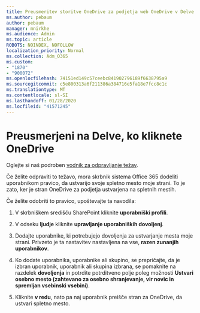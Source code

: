 ```yaml
---
title: Preusmeritev storitve OneDrive za podjetja web OneDrive v Delve
ms.author: pebaum
author: pebaum
manager: mnirkhe
ms.audience: Admin
ms.topic: article
ROBOTS: NOINDEX, NOFOLLOW
localization_priority: Normal
ms.collection: Adm_O365
ms.custom:
- "1870"
- "900072"
ms.openlocfilehash: 74151ed149c57ceebc841902796189f6638795a9
ms.sourcegitcommit: c5e800313a6f211386a384716e5fa18e7fcc8c1c
ms.translationtype: MT
ms.contentlocale: sl-SI
ms.lasthandoff: 01/28/2020
ms.locfileid: "41571245"
---
```

# <a name="redirected-to-delve-after-you-click-onedrive"></a>Preusmerjeni na Delve, ko kliknete OneDrive

Oglejte si naš podroben [vodnik za odpravljanje težav](https://docs.microsoft.com/sharepoint/support/sites/troubleshooting-guide-for-sites-stopped-at-provisioning).

Če želite odpraviti to težavo, mora skrbnik sistema Office 365 dodeliti uporabnikom pravico, da ustvarijo svoje spletno mesto moje strani. To je zato, ker je stran OneDrive za podjetja ustvarjena na spletnih mestih.

Če želite odobriti to pravico, upoštevajte ta navodila:

1. V skrbniškem središču SharePoint kliknite **uporabniški profili**.

2. V odseku **ljudje** kliknite **upravljanje uporabniških dovoljenj**.

3. Dodajte uporabnike, ki potrebujejo dovoljenja za ustvarjanje mesta moje strani. Privzeto je ta nastavitev nastavljena na vse, **razen zunanjih uporabnikov**.

4. Ko dodate uporabnika, uporabnike ali skupino, se prepričajte, da je izbran uporabnik, uporabnik ali skupina izbrana, se pomaknite na razdelek **dovoljenja** in potrdite potrditveno polje poleg možnosti **Ustvari osebno mesto (zahtevano za osebno shranjevanje, vir novic in spremljan vsebinski vsebini)**.

5. Kliknite **v redu**, nato pa naj uporabnik preišče stran za OneDrive, da ustvari spletno mesto.
